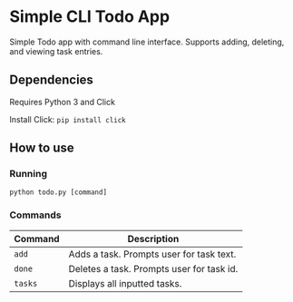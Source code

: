 # Simple CLI Todo App
Simple Todo app with command line interface. Supports adding, deleting, and viewing task entries.

## Dependencies
Requires Python 3 and Click

Install Click: `pip install click`

## How to use
### Running
`python todo.py [command]`

### Commands
|Command | Description|
|-------|-------|
|`add`| Adds a task. Prompts user for task text. |
|`done`| Deletes a task. Prompts user for task id. |
|`tasks`| Displays all inputted tasks. |